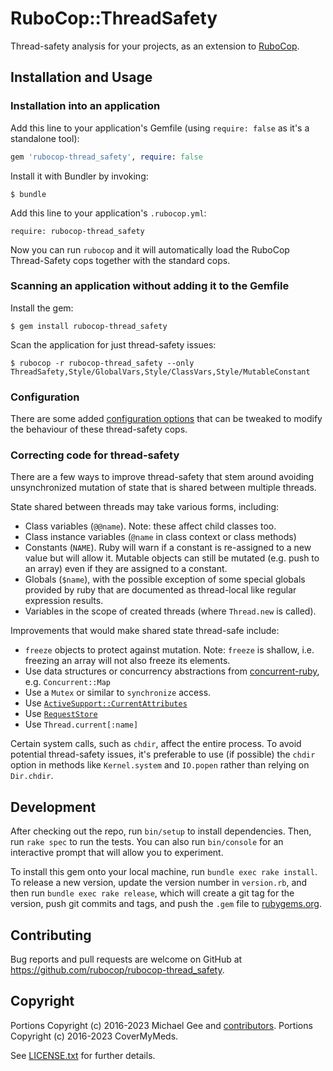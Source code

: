 # RuboCop::ThreadSafety

Thread-safety analysis for your projects, as an extension to
[RuboCop](https://github.com/rubocop/rubocop).

## Installation and Usage

### Installation into an application

Add this line to your application's Gemfile (using `require: false` as it's a standalone tool):

```ruby
gem 'rubocop-thread_safety', require: false
```

Install it with Bundler by invoking:

    $ bundle

Add this line to your application's `.rubocop.yml`:

    require: rubocop-thread_safety

Now you can run `rubocop` and it will automatically load the RuboCop
Thread-Safety cops together with the standard cops.

### Scanning an application without adding it to the Gemfile

Install the gem:

    $ gem install rubocop-thread_safety

Scan the application for just thread-safety issues:

    $ rubocop -r rubocop-thread_safety --only ThreadSafety,Style/GlobalVars,Style/ClassVars,Style/MutableConstant

### Configuration

There are some added [configuration options](https://github.com/rubocop/rubocop-thread_safety/blob/master/config/default.yml) that can be tweaked to modify the behaviour of these thread-safety cops.

### Correcting code for thread-safety

There are a few ways to improve thread-safety that stem around avoiding
unsynchronized mutation of state that is shared between multiple threads.

State shared between threads may take various forms, including:

* Class variables (`@@name`). Note: these affect child classes too.
* Class instance variables (`@name` in class context or class methods)
* Constants (`NAME`). Ruby will warn if a constant is re-assigned to a new value but will allow it. Mutable objects can still be mutated (e.g. push to an array) even if they are assigned to a constant.
* Globals (`$name`), with the possible exception of some special globals provided by ruby that are documented as thread-local like regular expression results.
* Variables in the scope of created threads (where `Thread.new` is called).

Improvements that would make shared state thread-safe include:

* `freeze` objects to protect against mutation. Note: `freeze` is shallow, i.e. freezing an array will not also freeze its elements.
* Use data structures or concurrency abstractions from [concurrent-ruby](https://github.com/ruby-concurrency/concurrent-ruby), e.g. `Concurrent::Map`
* Use a `Mutex` or similar to `synchronize` access.
* Use [`ActiveSupport::CurrentAttributes`](https://api.rubyonrails.org/classes/ActiveSupport/CurrentAttributes.html)
* Use [`RequestStore`](https://github.com/steveklabnik/request_store)
* Use `Thread.current[:name]`

Certain system calls, such as `chdir`, affect the entire process. To avoid potential thread-safety issues, it's preferable to use (if possible) the `chdir` option in methods like `Kernel.system` and `IO.popen` rather than relying on `Dir.chdir`.

## Development

After checking out the repo, run `bin/setup` to install dependencies. Then, run `rake spec` to run the tests. You can also run `bin/console` for an interactive prompt that will allow you to experiment.

To install this gem onto your local machine, run `bundle exec rake install`. To release a new version, update the version number in `version.rb`, and then run `bundle exec rake release`, which will create a git tag for the version, push git commits and tags, and push the `.gem` file to [rubygems.org](https://rubygems.org).

## Contributing

Bug reports and pull requests are welcome on GitHub at https://github.com/rubocop/rubocop-thread_safety.

## Copyright

Portions Copyright (c) 2016-2023 Michael Gee and [contributors](https://github.com/rubocop/rubocop-thread_safety/graphs/contributors).
Portions Copyright (c) 2016-2023 CoverMyMeds.

See [LICENSE.txt](LICENSE.txt) for further details.
